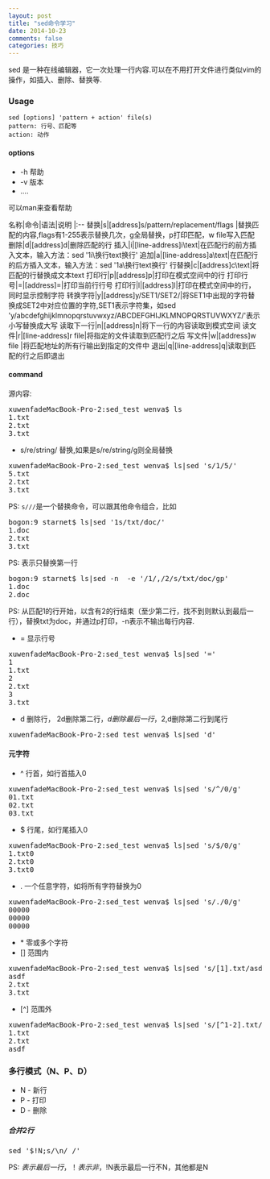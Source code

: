 ```yaml
---
layout: post
title: "sed命令学习"
date: 2014-10-23
comments: false
categories: 技巧
---
```

sed 是一种在线编辑器，它一次处理一行内容.可以在不用打开文件进行类似vim的操作，如插入、删除、替换等.

### Usage
	sed [options] 'pattern + action' file(s) 
	pattern: 行号、匹配等
	action: 动作
	
#### options
* -h 帮助
* -v 版本
* ....

可以man来查看帮助

名称|命令|语法|说明
|:--
替换|s|[address]s/pattern/replacement/flags	|替换匹配的内容,flags有1-255表示替换几次，g全局替换，p打印匹配，w file写入匹配
删除|d|[address]d|删除匹配的行
插入|i|[line-address]i\text|在匹配行的前方插入文本，输入方法：sed '1i\换行text换行'
追加|a|[line-address]a\text|在匹配行的后方插入文本，输入方法：sed '1a\换行text换行'
行替换|c|[address]c\text|将匹配的行替换成文本text
打印行|p|[address]p|打印在模式空间中的行
打印行号|=|[address]=|打印当前行行号
打印行|l|[address]l|打印在模式空间中的行，同时显示控制字符
转换字符|y|[address]y/SET1/SET2/|将SET1中出现的字符替换成SET2中对应位置的字符,SET1表示字符集，如sed 'y/abcdefghijklmnopqrstuvwxyz/ABCDEFGHIJKLMNOPQRSTUVWXYZ/'表示小写替换成大写
读取下一行|n|[address]n|将下一行的内容读取到模式空间
读文件|r|[line-address]r file|将指定的文件读取到匹配行之后
写文件|w|[address]w file	|将匹配地址的所有行输出到指定的文件中
退出|q|[line-address]q|读取到匹配的行之后即退出

#### command
源内容:
<pre>
xuwenfadeMacBook-Pro-2:sed_test wenva$ ls
1.txt
2.txt
3.txt
</pre>

* s/re/string/ 替换,如果是s/re/string/g则全局替换
<pre>
xuwenfadeMacBook-Pro-2:sed_test wenva$ ls|sed 's/1/5/'
5.txt
2.txt
3.txt
</pre>
PS: `s///`是一个替换命令，可以跟其他命令组合，比如
<pre>
bogon:9 starnet$ ls|sed '1s/txt/doc/'
1.doc
2.txt
3.txt
</pre>
PS: 表示只替换第一行

<pre>
bogon:9 starnet$ ls|sed -n  -e '/1/,/2/s/txt/doc/gp'
1.doc
2.doc
</pre>
PS: 从匹配1的行开始，以含有2的行结束（至少第二行，找不到则默认到最后一行），替换txt为doc，并通过p打印，-n表示不输出每行内容.

* = 显示行号
<pre>
xuwenfadeMacBook-Pro-2:sed_test wenva$ ls|sed '='
1
1.txt
2
2.txt
3
3.txt
</pre>
* d 删除行， 2d删除第二行，$d删除最后一行，2,$d删除第二行到尾行
<pre>
xuwenfadeMacBook-Pro-2:sed_test wenva$ ls|sed 'd'
</pre>

#### 元字符
* ^ 行首，如行首插入0
<pre>
xuwenfadeMacBook-Pro-2:sed_test wenva$ ls|sed 's/^/0/g'
01.txt
02.txt
03.txt
</pre>
* $ 行尾，如行尾插入0
<pre>
xuwenfadeMacBook-Pro-2:sed_test wenva$ ls|sed 's/$/0/g'
1.txt0
2.txt0
3.txt0
</pre>
* . 一个任意字符，如将所有字符替换为0
<pre>
xuwenfadeMacBook-Pro-2:sed_test wenva$ ls|sed 's/./0/g'
00000
00000
00000
</pre>
* \* 零或多个字符 
* [] 范围内
<pre>
xuwenfadeMacBook-Pro-2:sed_test wenva$ ls|sed 's/[1].txt/asdf/g'
asdf
2.txt
3.txt
</pre>
* [^] 范围外
<pre>
xuwenfadeMacBook-Pro-2:sed_test wenva$ ls|sed 's/[^1-2].txt/asdf/g'
1.txt
2.txt
asdf
</pre>

### 多行模式（N、P、D）
* N - 新行
* P - 打印
* D - 删除

##### 合并2行
<pre>
sed '$!N;s/\n/ /'
</pre>
PS: $表示最后一行，！表示非，$!N表示最后一行不N，其他都是N
